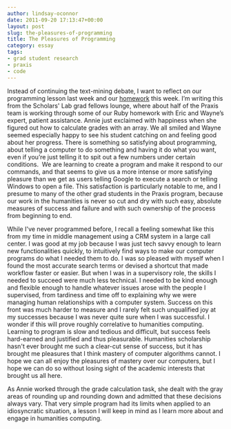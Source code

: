 ```yaml
---
author: lindsay-oconnor
date: 2011-09-20 17:13:47+00:00
layout: post
slug: the-pleasures-of-programming
title: The Pleasures of Programming
category: essay
tags:
- grad student research
- praxis
- code
---
```


Instead of continuing the text-mining debate, I want to reflect on our programming lesson last week and our [homework](https://praxis.scholarslab.org/exercises/programming1/) this week. I’m writing this from the Scholars' Lab grad fellows lounge, where about half of the Praxis team is working through some of our Ruby homework with Eric and Wayne’s expert, patient assistance. Annie just exclaimed with happiness when she figured out how to calculate grades with an array. We all smiled and Wayne seemed especially happy to see his student catching on and feeling good about her progress. There is something so satisfying about programming, about telling a computer to do something and having it do what you want, even if you’re just telling it to spit out a few numbers under certain conditions.  We are learning to create a program and make it respond to our commands, and that seems to give us a more intense or more satisfying pleasure than we get as users telling Google to execute a search or telling Windows to open a file. This satisfaction is particularly notable to me, and I presume to many of the other grad students in the Praxis program, because our work in the humanities is never so cut and dry with such easy, absolute measures of success and failure and with such ownership of the process from beginning to end.

While I've never programmed before, I recall a feeling somewhat like this from my time in middle management using a CRM system in a large call center. I was good at my job because I was just tech savvy enough to learn new functionalities quickly, to intuitively find ways to make our computer programs do what I needed them to do. I was so pleased with myself when I found the most accurate search terms or devised a shortcut that made workflow faster or easier. But when I was in a supervisory role, the skills I needed to succeed were much less technical. I needed to be kind enough and flexible enough to handle whatever issues arose with the people I supervised, from tardiness and time off to explaining why we were managing human relationships with a computer system. Success on this front was much harder to measure and I rarely felt such unqualified joy at my successes because I was never quite sure when I was successful. I wonder if this will prove roughly correlative to humanities computing. Learning to program is slow and tedious and difficult, but success feels hard-earned and justified and thus pleasurable. Humanities scholarship hasn't ever brought me such a clear-cut sense of success, but it has brought me pleasures that I think mastery of computer algorithms cannot. I hope we can all enjoy the pleasures of mastery over our computers, but I hope we can do so without losing sight of the academic interests that brought us all here.

As Annie worked through the grade calculation task, she dealt with the gray areas of rounding up and rounding down and admitted that these decisions always vary. That very simple program had its limits when applied to an idiosyncratic situation, a lesson I will keep in mind as I learn more about and engage in humanities computing.
